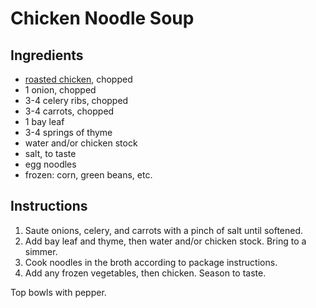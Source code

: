 # Chicken Noodle Soup

## Ingredients

- [roasted chicken](roasted-chicken.md), chopped
- 1 onion, chopped
- 3-4 celery ribs, chopped
- 3-4 carrots, chopped
- 1 bay leaf
- 3-4 springs of thyme
- water and/or chicken stock
- salt, to taste
- egg noodles
- frozen: corn, green beans, etc.

## Instructions

1. Saute onions, celery, and carrots with a pinch of salt until softened.
2. Add bay leaf and thyme, then water and/or chicken stock. Bring to a simmer.
3. Cook noodles in the broth according to package instructions.
4. Add any frozen vegetables, then chicken. Season to taste.

Top bowls with pepper.
